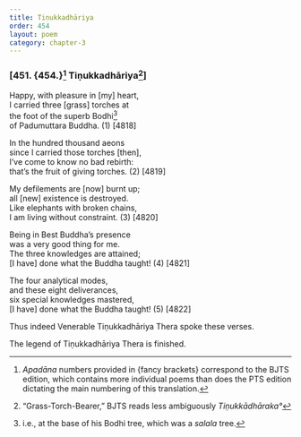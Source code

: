```yaml
---
title: Tiṇukkadhāriya
order: 454
layout: poem
category: chapter-3
---
```


### \[451. {454.}[^1] Tiṇukkadhāriya[^2]\]

Happy, with pleasure in \[my\] heart,  
I carried three \[grass\] torches at  
the foot of the superb Bodhi[^3]  
of Padumuttara Buddha. (1) \[4818\]

In the hundred thousand aeons  
since I carried those torches \[then\],  
I’ve come to know no bad rebirth:  
that’s the fruit of giving torches. (2) \[4819\]

My defilements are \[now\] burnt up;  
all \[new\] existence is destroyed.  
Like elephants with broken chains,  
I am living without constraint. (3) \[4820\]

Being in Best Buddha’s presence  
was a very good thing for me.  
The three knowledges are attained;  
\[I have\] done what the Buddha taught! (4) \[4821\]

The four analytical modes,  
and these eight deliverances,  
six special knowledges mastered,  
\[I have\] done what the Buddha taught! (5) \[4822\]

Thus indeed Venerable Tiṇukkadhāriya Thera spoke these verses.

The legend of Tiṇukkadhāriya Thera is finished.

[^1]: *Apadāna* numbers provided in {fancy brackets} correspond to the BJTS edition, which contains more individual poems than does the PTS edition dictating the main numbering of this translation.

[^2]: “Grass-Torch-Bearer,” BJTS reads less ambiguously *Tiṇukkādhāraka°*

[^3]: i.e., at the base of his Bodhi tree, which was a *salala* tree.
